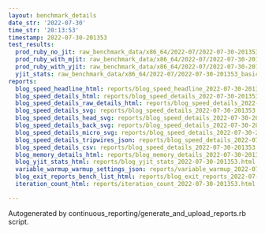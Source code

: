 ```yaml
---
layout: benchmark_details
date_str: '2022-07-30'
time_str: '20:13:53'
timestamp: 2022-07-30-201353
test_results:
  prod_ruby_no_jit: raw_benchmark_data/x86_64/2022-07/2022-07-30-201353_basic_benchmark_prod_ruby_no_jit.json
  prod_ruby_with_mjit: raw_benchmark_data/x86_64/2022-07/2022-07-30-201353_basic_benchmark_prod_ruby_with_mjit.json
  prod_ruby_with_yjit: raw_benchmark_data/x86_64/2022-07/2022-07-30-201353_basic_benchmark_prod_ruby_with_yjit.json
  yjit_stats: raw_benchmark_data/x86_64/2022-07/2022-07-30-201353_basic_benchmark_yjit_stats.json
reports:
  blog_speed_headline_html: reports/blog_speed_headline_2022-07-30-201353.html
  blog_speed_details_html: reports/blog_speed_details_2022-07-30-201353.html
  blog_speed_details_raw_details_html: reports/blog_speed_details_2022-07-30-201353.raw_details.html
  blog_speed_details_svg: reports/blog_speed_details_2022-07-30-201353.svg
  blog_speed_details_head_svg: reports/blog_speed_details_2022-07-30-201353.head.svg
  blog_speed_details_back_svg: reports/blog_speed_details_2022-07-30-201353.back.svg
  blog_speed_details_micro_svg: reports/blog_speed_details_2022-07-30-201353.micro.svg
  blog_speed_details_tripwires_json: reports/blog_speed_details_2022-07-30-201353.tripwires.json
  blog_speed_details_csv: reports/blog_speed_details_2022-07-30-201353.csv
  blog_memory_details_html: reports/blog_memory_details_2022-07-30-201353.html
  blog_yjit_stats_html: reports/blog_yjit_stats_2022-07-30-201353.html
  variable_warmup_warmup_settings_json: reports/variable_warmup_2022-07-30-201353.warmup_settings.json
  blog_exit_reports_bench_list_html: reports/blog_exit_reports_2022-07-30-201353.bench_list.html
  iteration_count_html: reports/iteration_count_2022-07-30-201353.html

---
```

Autogenerated by continuous_reporting/generate_and_upload_reports.rb script.
